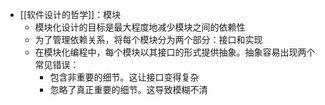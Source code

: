 - [[软件设计的哲学]]：模块
	- 模块化设计的目标是最大程度地减少模块之间的依赖性
	- 为了管理依赖关系，将每个模块分为两个部分：接口和实现
	- 在模块化编程中，每个模块以其接口的形式提供抽象。抽象容易出现两个常见错误：
		- 包含非重要的细节。这让接口变得复杂
		- 忽略了真正重要的细节。这导致模糊不清